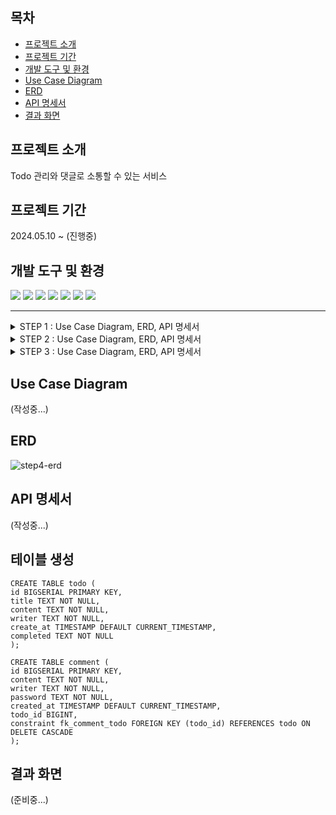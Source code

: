 ## 목차
+ [프로젝트 소개](#프로젝트-소개)
+ [프로젝트 기간](#프로젝트-기간)
+ [개발 도구 및 환경](#개발-도구-및-환경)
+ [Use Case Diagram](#use-case-diagram)
+ [ERD](#erd)
+ [API 명세서](#api-명세서)
+ [결과 화면](#결과-화면)

## 프로젝트 소개
Todo 관리와 댓글로 소통할 수 있는 서비스

## 프로젝트 기간
2024.05.10 ~ (진행중)

## 개발 도구 및 환경
<img src="https://img.shields.io/badge/kotlin-%237F52FF.svg?style=for-the-badge&logo=kotlin&logoColor=white"/> <img src="https://img.shields.io/badge/springboot-6DB33F?style=for-the-badge&logo=springboot&logoColor=white"> <img src="https://camo.githubusercontent.com/3c0e585bf7fbcca3f142c9c5de6bf415189bfebf5ebe71f59d2efd6272fd8d10/68747470733a2f2f696d672e736869656c64732e696f2f62616467652f537072696e672044617461204a70612d3644423333463f7374796c653d666f722d7468652d6261646765266c6f676f3d737072696e67266c6f676f436f6c6f723d7768697465"> 
<img src="https://img.shields.io/badge/postgres-%23316192.svg?style=for-the-badge&logo=postgresql&logoColor=white"> <img src="https://img.shields.io/badge/IntelliJIDEA-000000.svg?style=for-the-badge&logo=intellij-idea&logoColor=white"/> <img src="https://img.shields.io/badge/git-%23F05033.svg?style=for-the-badge&logo=git&logoColor=white"/> <img src="https://img.shields.io/badge/-Swagger-%23Clojure?style=for-the-badge&logo=swagger&logoColor=white">

---
<details>
    <summary>STEP 1 : Use Case Diagram, ERD, API 명세서</summary><div>

## Use Case Diagram
![USECASEDIAGRAM](https://github.com/hellou8363/todolist/assets/89592727/f4cbf471-fc3f-43b6-8167-4c3cf8e27b04)

## ERD
![step1-erd](https://github.com/hellou8363/todolist/assets/89592727/2734bbae-1764-4ceb-b484-9a8044a3d352)

## API 명세서
![step1-api](https://github.com/hellou8363/todolist/assets/89592727/9f11a462-669d-4446-8e09-055474dce70f)

</div></details>
<details>
    <summary>STEP 2 : Use Case Diagram, ERD, API 명세서</summary><div>

## Use Case Diagram
![step2-usecasediagram](https://github.com/hellou8363/todolist/assets/89592727/9cbee50e-f1b3-4beb-a84f-2f8a08b63b18)

## ERD
![step2-erd](https://github.com/hellou8363/todolist/assets/89592727/5151142b-0aab-412a-86f9-575ab9735a83)

## API 명세서
![step2-api](https://github.com/hellou8363/todolist/assets/89592727/ed4c86c6-aa35-49b9-bbb5-09d3867c32b4)

</div></details>
<details>
    <summary>STEP 3 : Use Case Diagram, ERD, API 명세서</summary><div>

## Use Case Diagram
![step3-api](https://github.com/hellou8363/todolist/assets/89592727/bb65c070-cdef-435a-bd8e-3299f9b6b764)

## ERD
![step2-erd](https://github.com/hellou8363/todolist/assets/89592727/5151142b-0aab-412a-86f9-575ab9735a83)

## API 명세서
![step3-api](https://github.com/hellou8363/todolist/assets/89592727/85e6c0e6-7fe9-492c-955d-56382ac3040c)

</div></details>

## Use Case Diagram
(작성중...)

## ERD
![step4-erd](https://github.com/hellou8363/todolist/assets/89592727/4be336be-b224-4b8f-8b1b-f37568c9f8e6)

## API 명세서
(작성중...)

## 테이블 생성
``` 
CREATE TABLE todo (
id BIGSERIAL PRIMARY KEY,
title TEXT NOT NULL,
content TEXT NOT NULL,
writer TEXT NOT NULL,
create_at TIMESTAMP DEFAULT CURRENT_TIMESTAMP,
completed TEXT NOT NULL
);

CREATE TABLE comment (
id BIGSERIAL PRIMARY KEY,
content TEXT NOT NULL,
writer TEXT NOT NULL,
password TEXT NOT NULL,
created_at TIMESTAMP DEFAULT CURRENT_TIMESTAMP,
todo_id BIGINT,
constraint fk_comment_todo FOREIGN KEY (todo_id) REFERENCES todo ON DELETE CASCADE
);
```

## 결과 화면
(준비중...)
